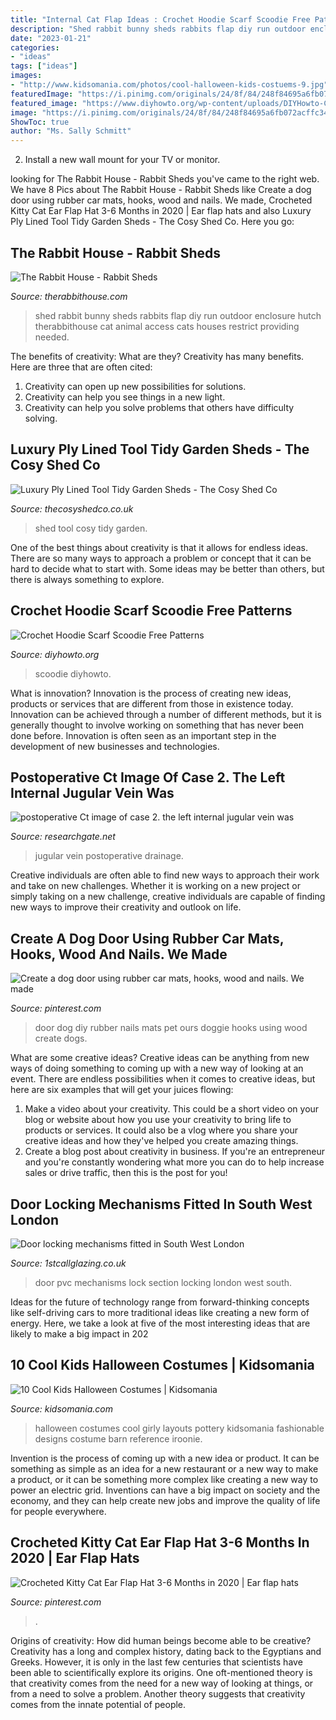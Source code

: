 ```yaml
---
title: "Internal Cat Flap Ideas : Crochet Hoodie Scarf Scoodie Free Patterns"
description: "Shed rabbit bunny sheds rabbits flap diy run outdoor enclosure hutch therabbithouse cat animal access cats houses restrict providing needed"
date: "2023-01-21"
categories:
- "ideas"
tags: ["ideas"]
images:
- "http://www.kidsomania.com/photos/cool-halloween-kids-costuems-9.jpg"
featuredImage: "https://i.pinimg.com/originals/24/8f/84/248f84695a6fb072acffc34714c43681.jpg"
featured_image: "https://www.diyhowto.org/wp-content/uploads/DIYHowto-Crochet-Hoodie-Scarf-Free-Patterns-01.jpg"
image: "https://i.pinimg.com/originals/24/8f/84/248f84695a6fb072acffc34714c43681.jpg"
ShowToc: true
author: "Ms. Sally Schmitt"
---
```



2. Install a new wall mount for your TV or monitor.

	

		
looking for The Rabbit House - Rabbit Sheds you've came to the right web. We have 8 Pics about The Rabbit House - Rabbit Sheds like Create a dog door using rubber car mats, hooks, wood and nails. We made, Crocheted Kitty Cat Ear Flap Hat 3-6 Months in 2020 | Ear flap hats and also Luxury Ply Lined Tool Tidy Garden Sheds - The Cosy Shed Co. Here you go:
		
    
## The Rabbit House - Rabbit Sheds

<img loading=lazy src="http://www.therabbithouse.com/outdoor/images/shed_flap.jpg" onerror="this.onerror=null;this.src='https://tse3.mm.bing.net/th?id=OIP.v4-RrtZ-dGIMdM9XT-4begHaFj&amp;pid=15.1';" alt="The Rabbit House - Rabbit Sheds">

_Source: therabbithouse.com_

>shed rabbit bunny sheds rabbits flap diy run outdoor enclosure hutch therabbithouse cat animal access cats houses restrict providing needed. 

	

The benefits of creativity: What are they?
Creativity has many benefits. Here are three that are often cited: 
1) Creativity can open up new possibilities for solutions. 
2) Creativity can help you see things in a new light. 
3) Creativity can help you solve problems that others have difficulty solving.

    
## Luxury Ply Lined Tool Tidy Garden Sheds - The Cosy Shed Co

<img loading=lazy src="https://www.thecosyshedco.co.uk/uploads/9/4/3/3/94339259/img-8041_5.jpg" onerror="this.onerror=null;this.src='https://tse3.mm.bing.net/th?id=OIP.1slQQfQMd3TTZczK2Aa7tAHaJ4&amp;pid=15.1';" alt="Luxury Ply Lined Tool Tidy Garden Sheds - The Cosy Shed Co">

_Source: thecosyshedco.co.uk_

>shed tool cosy tidy garden. 

	

One of the best things about creativity is that it allows for endless ideas. There are so many ways to approach a problem or concept that it can be hard to decide what to start with. Some ideas may be better than others, but there is always something to explore.

    
## Crochet Hoodie Scarf Scoodie Free Patterns

<img loading=lazy src="https://www.diyhowto.org/wp-content/uploads/DIYHowto-Crochet-Hoodie-Scarf-Free-Patterns-01.jpg" onerror="this.onerror=null;this.src='https://tse1.mm.bing.net/th?id=OIP.cHho-bmyvR9z-VgCO9BrCQHaUR&amp;pid=15.1';" alt="Crochet Hoodie Scarf Scoodie Free Patterns">

_Source: diyhowto.org_

>scoodie diyhowto. 

	

What is innovation?
Innovation is the process of creating new ideas, products or services that are different from those in existence today. Innovation can be achieved through a number of different methods, but it is generally thought to involve working on something that has never been done before. Innovation is often seen as an important step in the development of new businesses and technologies.

    
## Postoperative Ct Image Of Case 2. The Left Internal Jugular Vein Was

<img loading=lazy src="https://www.researchgate.net/publication/322730012/figure/download/fig4/AS:596632546578432@1519259692109/postoperative-Ct-image-of-case-2-the-left-internal-jugular-vein-was-completely.png" onerror="this.onerror=null;this.src='https://tse1.mm.bing.net/th?id=OIP.zeNAnesKJvjyosOALPrUHQHaFk&amp;pid=15.1';" alt="postoperative Ct image of case 2. the left internal jugular vein was">

_Source: researchgate.net_

>jugular vein postoperative drainage. 

	

Creative individuals are often able to find new ways to approach their work and take on new challenges. Whether it is working on a new project or simply taking on a new challenge, creative individuals are capable of finding new ways to improve their creativity and outlook on life.

    
## Create A Dog Door Using Rubber Car Mats, Hooks, Wood And Nails. We Made

<img loading=lazy src="https://i.pinimg.com/originals/6f/5d/be/6f5dbe9463e2e10d0fdb919346cc0a7b.jpg" onerror="this.onerror=null;this.src='https://tse3.mm.bing.net/th?id=OIP.UsjxRS1R3HXSxpHV_z4BBgHaJ4&amp;pid=15.1';" alt="Create a dog door using rubber car mats, hooks, wood and nails. We made">

_Source: pinterest.com_

>door dog diy rubber nails mats pet ours doggie hooks using wood create dogs. 

	

What are some creative ideas?
Creative ideas can be anything from new ways of doing something to coming up with a new way of looking at an event. There are endless possibilities when it comes to creative ideas, but here are six examples that will get your juices flowing: 
1. Make a video about your creativity. This could be a short video on your blog or website about how you use your creativity to bring life to products or services. It could also be a vlog where you share your creative ideas and how they've helped you create amazing things. 
2. Create a blog post about creativity in business. If you're an entrepreneur and you're constantly wondering what more you can do to help increase sales or drive traffic, then this is the post for you!

    
## Door Locking Mechanisms Fitted In South West London

<img loading=lazy src="https://www.1stcallglazing.co.uk/wp-content/uploads/2013/11/QdsqGCGzS5eIIOUsSy4bxQ.jpg" onerror="this.onerror=null;this.src='https://tse2.mm.bing.net/th?id=OIP.iboMRXlBiOVEAsj4FyEbcwHaFj&amp;pid=15.1';" alt="Door locking mechanisms fitted in South West London">

_Source: 1stcallglazing.co.uk_

>door pvc mechanisms lock section locking london west south. 

	

Ideas for the future of technology range from forward-thinking concepts like self-driving cars to more traditional ideas like creating a new form of energy. Here, we take a look at five of the most interesting ideas that are likely to make a big impact in 202
    
## 10 Cool Kids Halloween Costumes | Kidsomania

<img loading=lazy src="http://www.kidsomania.com/photos/cool-halloween-kids-costuems-9.jpg" onerror="this.onerror=null;this.src='https://tse3.mm.bing.net/th?id=OIP.NQq_8ohzmNJWmHNUOoJ6ZQHaGi&amp;pid=15.1';" alt="10 Cool Kids Halloween Costumes | Kidsomania">

_Source: kidsomania.com_

>halloween costumes cool girly layouts pottery kidsomania fashionable designs costume barn reference iroonie. 

	

Invention is the process of coming up with a new idea or product. It can be something as simple as an idea for a new restaurant or a new way to make a product, or it can be something more complex like creating a new way to power an electric grid. Inventions can have a big impact on society and the economy, and they can help create new jobs and improve the quality of life for people everywhere.

    
## Crocheted Kitty Cat Ear Flap Hat 3-6 Months In 2020 | Ear Flap Hats

<img loading=lazy src="https://i.pinimg.com/originals/24/8f/84/248f84695a6fb072acffc34714c43681.jpg" onerror="this.onerror=null;this.src='https://tse3.mm.bing.net/th?id=OIP.NYNG19PSHcCley3eYJBCxAHaIy&amp;pid=15.1';" alt="Crocheted Kitty Cat Ear Flap Hat 3-6 Months in 2020 | Ear flap hats">

_Source: pinterest.com_

>. 

	

Origins of creativity: How did human beings become able to be creative?
Creativity has a long and complex history, dating back to the Egyptians and Greeks. However, it is only in the last few centuries that scientists have been able to scientifically explore its origins. One oft-mentioned theory is that creativity comes from the need for a new way of looking at things, or from a need to solve a problem. Another theory suggests that creativity comes from the innate potential of people.

